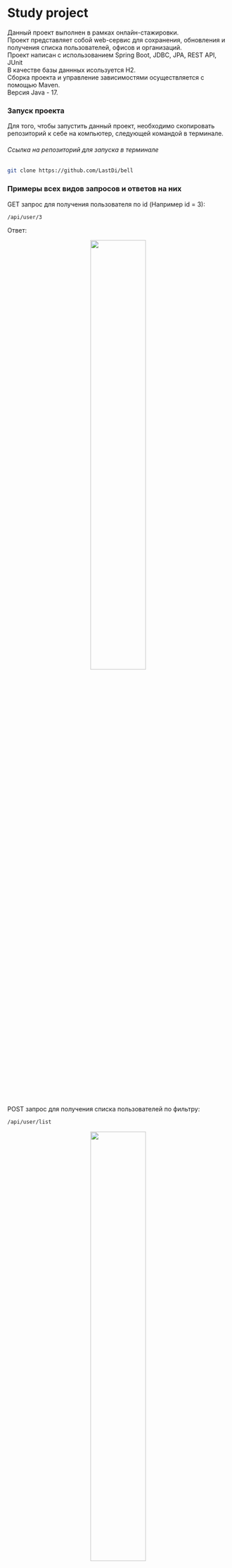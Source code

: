 # Study project
Данный проект выполнен в рамках онлайн-стажировки. <br/>
Проект представляет собой web-сервис для сохранения, обновления и получения списка пользователей, офисов и организаций. <br/>
Проект написан с использованием Spring Boot, JDBC, JPA, REST API, JUnit<br/>
В качестве базы даннных исользуется H2. <br/>
Сборка проекта и управление зависимостями осуществляется с помощью Maven. <br/>
Версия Java - 17. <br/>

### Запуск проекта
Для того, чтобы запустить данный проект, необходимо скопировать репозиторий к себе на компьютер, 
следующей командой в терминале.
###### Ссылка на репозиторий для запуска в терминале
```bash
git clone https://github.com/LastDi/bell
```

### Примеры всех видов запросов и ответов на них
GET запрос для получения пользователя по id (Например id = 3):
```bash
/api/user/3
```
Ответ: 
<br/>
<p align="center">
  <img src="https://i.ibb.co/mqsyC8V/img.png" width="50%" height="50%"/>
</p>

POST запрос для получения списка пользователей по фильтру:
```bash
/api/user/list
```
<p align="center">
  <img src="https://i.ibb.co/RTC31hP/img-1.png" width="50%" height="50%"/>
</p>
<br/>
Ответ: 
<br/>
<p align="center">
  <img src="https://i.ibb.co/RSsfqXB/img-2.png" width="50%" height="50%"/>
</p>

POST запрос для сохранения офиса
```bash
/api/office/save
```
<p align="center">
  <img src="https://i.ibb.co/9tNY646/img-3.png" width="50%" height="50%"/>
</p>
<br/>
Ответ: 
<br/>
<p align="center">
  <img src="https://i.ibb.co/BzXWm95/img-4.png" width="50%" height="50%"/>
</p>

POST запрос для обновления данных организации
```bash
/api/organization/update
```
<p align="center">
  <img src="https://i.ibb.co/vhZyhD8/img-5.png" width="50%" height="50%"/>
</p>
<br/>
Ответ:
<br/>
<p align="center">
  <img src="https://i.ibb.co/nL0sRqL/img-6.png" width="50%" height="50%"/>
</p>
<br/>

Далее перечислены все доступные запросы: <br/>
#### GET запросы
Для отправки данных запросов можно использовать браузер.
#### для получения элемента по его id (вместо {id} указать нужное значение id)
```bash
/api/user/{id}
```
```bash
/api/office/{id}
```
```bash
/api/organization/{id}
```

#### список доступных типов документов и гражданств (стран)
```bash
/api/docs
```
```bash
/api/countries
```

#### POST запросы
Для отправки данных запросов, необходимо использовать программу, с возможностью добавления тела запроса (например Postman)
#### для получения списка по фильтру
Получить список пользователей соответсвующих следующим условиям, указанным в теле запроса
(в данном примере и последующих, обязательные для заполнения поля помечены звездочкой):
>\* "officeId" - айди офиса пользователя
> <br/>
>"firstName" - имя
> <br/>
>"lastName" - фамилия
> <br/>
>"middleName" - отчество
> <br/>
>"position" - должность
> <br/>
>"docCode" - код документа
> <br/>
>"citizenshipCode" - код гражданства
```bash
/api/user/list
```
Получить список офисов соответсвующих следующим условиям, указанным в теле запроса
>\* "orgId" - айди организации, которой принадлежит офис
> <br/>
>"name" - название офиса
> <br/>
>"phone" - телефон офиса
> <br/>
>"isActive" - действует ли офис (Здесь и далее параметры начинающиеся на is* заполняются строковыми значениями true или false)
```bash
/api/office/list
```
>\* "name" - название организации
> <br/>
>"inn" - ИНН организации
> <br/>
>"isActive" - действует ли организация
```bash
/api/organization/list
```

#### для сохранения элемента в базе
Запрос для сохранения нового пользователя в базе данных
>\* "officeId" - айди офиса пользователя
> <br/>
>\* "firstName" - имя
> <br/>
>"secondName" - фамилия
> <br/>
>"middleName" - отчество
> <br/>
>\* "position" - должность
> <br/>
>"phone" - телефон
> <br/>
>"docCode" - код документа
> <br/>
>"docName" - имя документа
> <br/>
>"docNumber" - номер документа
> <br/>
>"docDate" - дата выдачи документа в формате: "yyyy-MM-dd"
> <br/>
>"citizenshipCode" - код гражданства
> <br/>
>"isIdentified" - идентифицирован ли пользователь
```bash
/api/user/save
```

Запрос для сохранения нового офиса в базе данных
>\* "orgId" - айди организации
> <br/>
>"name" - название офиса
> <br/>
>"address" - адрес офиса
> <br/>
>"phone" - телефон офиса
> <br/>
>"isActive" - действует ли офис
```bash
/api/office/save
```

Запрос для сохранения новой организации в базе данных
>\* "name" - название организации
> <br/>
>\* "fullName" - полное название
> <br/>
>\* "inn" - ИНН
> <br/>
>\* "kpp" - КПП
> <br/>
>\* "address" - адрес организации
> <br/>
>"phone" - телефон
> <br/>
>"isActive" - действует ли организация
```bash
/api/organization/save
```
#### для обновления данных
Запрос для обновления данных пользователя в базе данных
>\* "id" - айди пользователя
> <br/>
>"officeId" - айди офиса, в котором работает пользователь
> <br/>
>\* "firstName" - имя
> <br/>
>"secondName" - фамилия
> <br/>
>"middleName" - отчество
> <br/>
>\* "position" - должность
> <br/>
>"phone" - телефон
> <br/>
>"docCode" - код документа
> <br/>
>"docName" - имя документа
> <br/>
>"docNumber" - номер документа
> <br/>
>"docDate" - дата выдачи документа в формате: "yyyy-MM-dd"
> <br/>
>"citizenshipCode" - код гражданства
> <br/>
>"isIdentified" - идентифицирован ли пользователь
```bash
/api/user/update
```

Запрос для обновления данных офиса в базе данных
>\* "id" - айди офиса
> <br/>
>"name" - название офиса
> <br/>
>"address" - адрес офиса
> <br/>
>"phone" - телефон офиса
> <br/>
>"isActive" - действует ли офис
```bash
/api/office/update
```

Запрос для обновления данных организации в базе данных
>\* "id" - айди организации
> <br/>
>\* "name" - название организации
> <br/>
>\* "fullName" - полное название
> <br/>
>\* "inn" - ИНН
> <br/>
>\* "kpp" - КПП
> <br/>
>\* "address" - адрес организации
> <br/>
>"phone" - телефон
> <br/>
>"isActive" - действует ли организация
```bash
/api/organization/update
```
